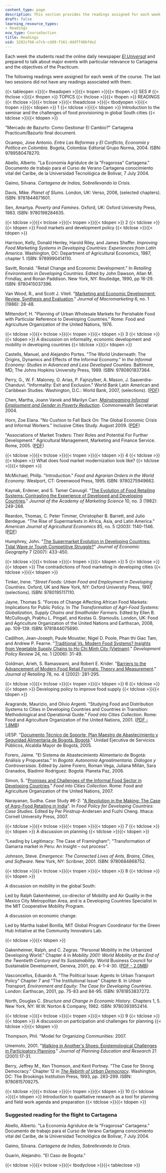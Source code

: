 ```yaml
---
content_type: page
description: This section provides the readings assigned for each week of the course.
draft: false
learning_resource_types:
- Readings
ocw_type: CourseSection
title: Readings
uid: 3282cf66-e7cb-cdd9-f161-ddd7f48bfde2
---
```

Each week the students read the online daily newspaper [*El Universal*](http://www.eluniversal.com.co/) and prepared to talk about major events with particular relevance to Cartagena and the objectives of the Practicum.

The following readings were assigned for each week of the course. The last two sessions did not have any readings associated with them.

{{< tableopen >}}{{< theadopen >}}{{< tropen >}}{{< thopen >}}
SES #
{{< thclose >}}{{< thopen >}}
TOPICS
{{< thclose >}}{{< thopen >}}
READINGS
{{< thclose >}}{{< trclose >}}{{< theadclose >}}{{< tbodyopen >}}{{< tropen >}}{{< tdopen >}}
1
{{< tdclose >}}{{< tdopen >}}
Introduction to the seminar and the challenges of food provisioning in global South cities
{{< tdclose >}}{{< tdopen >}}

"Mercado de Bazurto: Como Gestionar El Cambio?" Cartagena Practicum/Bazurto final document.

Ocampo, Jose Antonio. *Entre Las Reformas y El Conflicto, Economía y Política en Colombia*. Bogota, Colombia: Editorial Grupo Norma, 2004. ISBN: 9789580478270.

Abello, Alberto. "La Economía Agridulce de la "Fragorosa" Cartagena." Documento de trabajo para el Curso de Verano Cartagena conocimiento vital del Caribe, de la Universidad Tecnológica de Bolívar, 7 July 2004.

Gaimo, Silvana. *Cartagena de Indias, Sobrellevando la Crisis*.

Davis, Mike. *Planet of Slums*. London, UK: Verso, 2006, (selected chapters). ISBN: 9781844671601.

Sen, Amartya. *Poverty and Famines*. Oxford, UK: Oxford University Press, 1983. ISBN: 9780198284635.

{{< tdclose >}}{{< trclose >}}{{< tropen >}}{{< tdopen >}}
2
{{< tdclose >}}{{< tdopen >}}
Food markets and development policy
{{< tdclose >}}{{< tdopen >}}

Harrison, Kelly, Donald Henley, Harold Riley, and James Shaffer. *Improving Food Marketing Systems in Developing Countries: Experiences from Latin America*. Washington, DC: Department of Agricultural Economics, 1987, chapter 1. ISBN: 9789990414110.

Savitt, Ronald. "Retail Change and Economic Development." In *Retailing Environments in Developing Countries.* Edited by John Dawson, Allan M. Frindlay, and Ronan Paddison. New York, NY: Routledge, 1990, pp 16-29. ISBN: 9780415037396.

Van Wood, R., and Scott J. Vitell. "[Marketing and Economic Development: Review, Synthesis and Evaluation](http://jmk.sagepub.com/content/6/1/28.short?rss=1&ssource=mfc)." *Journal of Macromarketing* 6, no. 1 (1986): 28-48.

Mittendorf, H. "Planning of Urban Wholesale Markets for Perishable Food with Particular Reference to Developing Countries." Rome: Food and Agriculture Organization of the United Nations, 1976.

{{< tdclose >}}{{< trclose >}}{{< tropen >}}{{< tdopen >}}
3
{{< tdclose >}}{{< tdopen >}}
A discussion on informality, economic development and mobility in developing countries
{{< tdclose >}}{{< tdopen >}}

Castells, Manuel, and Alejandro Portes. "The World Underneath: The Origins, Dynamics and Effects of the Informal Economy." In *the Informal Economy: Studies in Advanced and Less Developed Counties*. Baltimore, MD; The Johns Hopkins University Press, 1989. ISBN: 9780801837364.

Perry, G., W. F. Maloney, O. Arias, P. Fajnzylber, A. Mason, J. Saaverdra-Chanduvi. "Informality: Exit and Exclusion." World Bank Latin American and Caribbean Studies. Washington, D.C.: World Bank, 2007, (selections). ([PDF](https://openknowledge.worldbank.org/handle/10986/6730))

Chen, Martha, Joann Vanek and Marilyn Carr. [*Mainstreaming Informal Employment and Gender in Poverty Reduction*](https://www.idrc.ca/sites/default/files/openebooks/173-6/index.html). Commonwealth Secretariat 2004.

Horn, Zoe Elana. "No Cushion to Fall Back On: The Global Economic Crisis and Informal Workers." Inclusive Cities Study. August 2009. ([PDF](http://www.inclusivecities.org/pdfs/GEC_Study.pdf))

"Associations of Market Traders: Their Roles and Potential For Further Development." Agricultural Management, Marketing and Finance Service. Rome, 2005. ([PDF](ftp://ftp.fao.org/docrep/fao/009/y7064e/y7064e00.pdf))

{{< tdclose >}}{{< trclose >}}{{< tropen >}}{{< tdopen >}}
4
{{< tdclose >}}{{< tdopen >}}
What does food market modernization look like?
{{< tdclose >}}{{< tdopen >}}

McMichael, Phillp. "Introduction." *Food and Agrarian Orders in the World Economy*. Westport, CT: Greenwood Press, 1995. ISBN: 9780275949662.

Kaynak, Erdener, and S. Tamer Cavusgil. "[The Evolution of Food Retailing Systems: Contrasting the Experience of Developed and Developing Countries](https://www.researchgate.net/publication/226168250_The_evolution_of_food_retailing_systems_Contrasting_the_experience_of_developed_and_developing_countries)." *Journal of the Academy of Marketing Science* 10, no. 3 (1982): 249-268.

Reardon, Thomas, C. Peter Timmer, Christopher B. Barrett, and Julio Berdegue. "The Rise of Supermarkets in Africa, Asia, and Latin America." *American Journal of Agricultural Economics* 85, no. 5 (2003): 1140-1146. ([PDF](http://www.jstor.org/discover/10.2307/1244885?uid=3737496&uid=2129&uid=2&uid=70&uid=4&sid=56314390683))

Humphrey, John. "[The Supermarket Evolution in Developing Countries: Tidal Wave or Tough Competitive Struggle?](http://joeg.oxfordjournals.org/content/7/4/433.abstract)" *Journal of Economic Geography* 7 (2007): 433-450.

{{< tdclose >}}{{< trclose >}}{{< tropen >}}{{< tdopen >}}
5
{{< tdclose >}}{{< tdopen >}}
The contradictions of food marketing in developing cities
{{< tdclose >}}{{< tdopen >}}

Tinker, Irene. "*Street Foods: Urban Food and Employment in Developing Countries*. Oxford, UK and New York, NY: Oxford University Press, 1997, (selections). ISBN: 9780195117110.

Jayne, Thomas S. "Forces of Change Affecting African Food Markets: Implications for Public Policy. In *The Transformation of Agri-Food Systems: Globalization, Supply Chains and Smallholder Farmers.* Edited by Ellen B. McCullough, Prabhu L. Pingall, and Kostas G. Stamoulis. London, UK: Food and Agriculture Organization of the United Nations and Earthscan, 2008, pp. 109-139. ISBN: 9781844075690.

Cadilhon, Jean-Joseph, Paule Moustier, Nigel D. Poole, Phan thi Giac Tam, and Andrew P. Fearne. "[Traditional Vs. Modern Food Systems? Insights from Vegetable Supply Chains to Ho Chi Minh City (Vietnam)](http://onlinelibrary.wiley.com/doi/10.1111/j.1467-7679.2006.00312.x/abstract)." *Development Policy Review* 24, no. 1 (2006): 31-49.

Goldman, Arieh, S. Ramaswami, and Robert E. Krider. "[Barriers to the Advancement of Modern Food Retail Formats: Theory and Measurement](http://journals2.scholarsportal.info/details.xqy?uri=/00224359/v78i0004/281_bttaomfrftam.xml)." *Journal of Retailing* 78, no. 4 (2002): 281-295.

{{< tdclose >}}{{< trclose >}}{{< tropen >}}{{< tdopen >}}
6
{{< tdclose >}}{{< tdopen >}}
Developing policy to improve food supply
{{< tdclose >}}{{< tdopen >}}

Aragrande, Maurizio, and Olivio Argenti. "Studying Food and Distribution Systems to Cities in Developing Countries and Countries in Transition: Methodological and Operational Guide." *Food into Cities Collection*. Rome: Food and Agriculture Organization of the United Nations, 2001. ([PDF - 1.8MB](ftp://ftp.fao.org/docrep/fao/003/x6996e/x6996e00.pdf))

UESP. "[Documento Técnico de Soporte, Plan Maestro de Abastecimiento y Seguridad Alimentaria de Bogotá. Bogotá](http://www.alcaldiabogota.gov.co/sisjur/normas/Norma1.jsp?i=18559)." Unidad Ejecutiva de Servicios Públicos, Alcaldía Mayor de Bogotá, 2005.

Forero, Jaime. "El Sistema de Abastecimiento Alimentario de Bogotá: Análisis y Propuestas." In *Bogotá: Autonomía Agroalimentaria. Diálogos y Controversisas*. Edited by Jaime Forero, Roman Vega, Juliana Millán, Sara Granados, Bladimir Rodriguez. Bogotá: Planeta Paz, 2006.

Simon, S. "[Promises and Challenges of the Informal Food Sector in Developing Countries](http://www.fao.org/docrep/010/a1124e/a1124e00.htm)." *Food into Cities Collection*. Rome: Food and Agriculture Organization of the United Nations, 2007.

Narayanan, Sudha. Case Study #6-2: "[A Revolution in the Making: The Case of Agro-Food Retailing in India](http://cip.cornell.edu/DPubS?service=UI&version=1.0&verb=Display&page=record&handle=dns.gfs/1200428172)". In *Food Policy for Developing Countries: Case Studies*. Edited by Per Pinstrup-Andersen and Fuzhi Cheng. Ithaca: Cornell University Press, 2007.

{{< tdclose >}}{{< trclose >}}{{< tropen >}}{{< tdopen >}}
7
{{< tdclose >}}{{< tdopen >}}
A discussion on planning
{{< tdclose >}}{{< tdopen >}}

"Leading by Legitimacy: The Case of Framingham"; "Transformation of Gamarra market in Peru: An Insight – out process".

Johnson, Steve. *Emergence: The Connected Lives of Ants, Brains, Cities, and Software*. New York, NY: Scribner, 2001. ISBN: 9780684868752.

{{< tdclose >}}{{< trclose >}}{{< tropen >}}{{< tdopen >}}
8
{{< tdclose >}}{{< tdopen >}}

A discussion on mobility in the global South:

Led by Ralph Gakenheimer, co-director of Mobility and Air Quality in the Mexico City Metropolitan Area, and is a Developing Countries Specialist in the MIT Cooperative Mobility Program.

A discussion on economic change:

Led by Martha Isabel Bonilla, MIT Global Program Coordinator for the Green Hub Initiative at the Community Innovators Lab.

{{< tdclose >}}{{< tdopen >}}

Gakenheimer, Ralph, and C. Zegras. "Personal Mobility in the Urbanized Developing World." Chapter 4 in *Mobility 2001: World Mobility at the End of the Twentieth Century and Its Sustainability*. World Business Council for Sustainable Development, Geneva, 2001, pp. 4-1-4-30. ([PDF - 2.0MB](http://web.mit.edu/aeroastro/sites/waitz/publications/WBCSD.report.pdf))

Vasconcellos, Eduardo A. "The Political Issue: Agents In Urban Transport Policy" Chapter 7 and "The Institutional Issue" Chapter 8. In *Urban Transport, Environment and Equity: The Case for Developing Countries*. London: Earthscan, 2001, pp. 75-83 and 84-95. ISBN: 9781853837272.

North, Douglas C. *Structure and Change in Economic History*. Chapters 1, 5. New York, NY: W.W. Norton & Company, 1982. ISBN: 9780393952414.

{{< tdclose >}}{{< trclose >}}{{< tropen >}}{{< tdopen >}}
9
{{< tdclose >}}{{< tdopen >}}
A discussion on participation and challenges for planning
{{< tdclose >}}{{< tdopen >}}

Thompson, Phil. "Model for Organizing Communities: 2007.

Umemoto, 2001. "[Walking in Another's Shoes: Epistemological Challenges in Participatory Planning](http://dx.doi.org/10.1177/0739456X0102100102)." *Journal of Planning Education and Research* 21 (2001):17-31.

Berry, Jeffrey M., Ken Thomson, and Kent Portney. "The Case for Strong Democracy." Chapter 12 in [*The Rebirth of Urban Democracy*](https://www.brookings.edu/book/the-rebirth-of-urban-democracy/). Washington, DC: The Brookings Institution Press, 1993, pp. 283-299. ISBN: 9780815709275.

{{< tdclose >}}{{< trclose >}}{{< tropen >}}{{< tdopen >}}
10
{{< tdclose >}}{{< tdopen >}}
Introduction to qualitative research as a tool for planning and field work agenda and preparation
{{< tdclose >}}{{< tdopen >}}

### Suggested reading for the flight to Cartagena

Abello, Alberto. "La Economía Agridulce de la "Fragorosa" Cartagena." Documento de trabajo para el Curso de Verano Cartagena conocimiento vital del Caribe, de la Universidad Tecnológica de Bolívar, 7 July 2004.

Gaimo, Silvana. *Cartagena de Indias, Sobrellevando la Crisis*.

Guarin, Alejandro. "El Caso de Bogota."

{{< tdclose >}}{{< trclose >}}{{< tbodyclose >}}{{< tableclose >}}